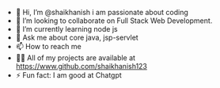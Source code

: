 - 👋 Hi, I’m @shaikhanish i am passionate about coding
- 👯 I’m looking to collaborate on Full Stack Web Development.
- 🌱 I’m currently learning node js
- 💬 Ask me about core java, jsp-servlet
- 📫 How to reach me
- 👨‍💻 All of my projects are available at https://www.github.com/shaikhanish123
- ⚡ Fun fact: I am good at Chatgpt
<!---
shaikhanish123/shaikhanish123 is a ✨ special ✨ repository because its `README.md` (this file) appears on your GitHub profile.
You can click the Preview link to take a look at your changes.
--->
